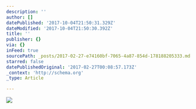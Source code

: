 ```yaml
---
description: ''
author: []
datePublished: '2017-10-04T21:50:31.329Z'
dateModified: '2017-10-04T21:50:30.392Z'
title: ''
publisher: {}
via: {}
inFeed: true
sourcePath: _posts/2017-02-27-e74160bf-7065-4a87-854d-178188205333.md
starred: false
datePublishedOriginal: '2017-02-27T00:08:57.173Z'
_context: 'http://schema.org'
_type: Article

---
```

![](https://the-grid-user-content.s3-us-west-2.amazonaws.com/31d81e87-fea3-45aa-8f6b-c067a138a921.jpg)